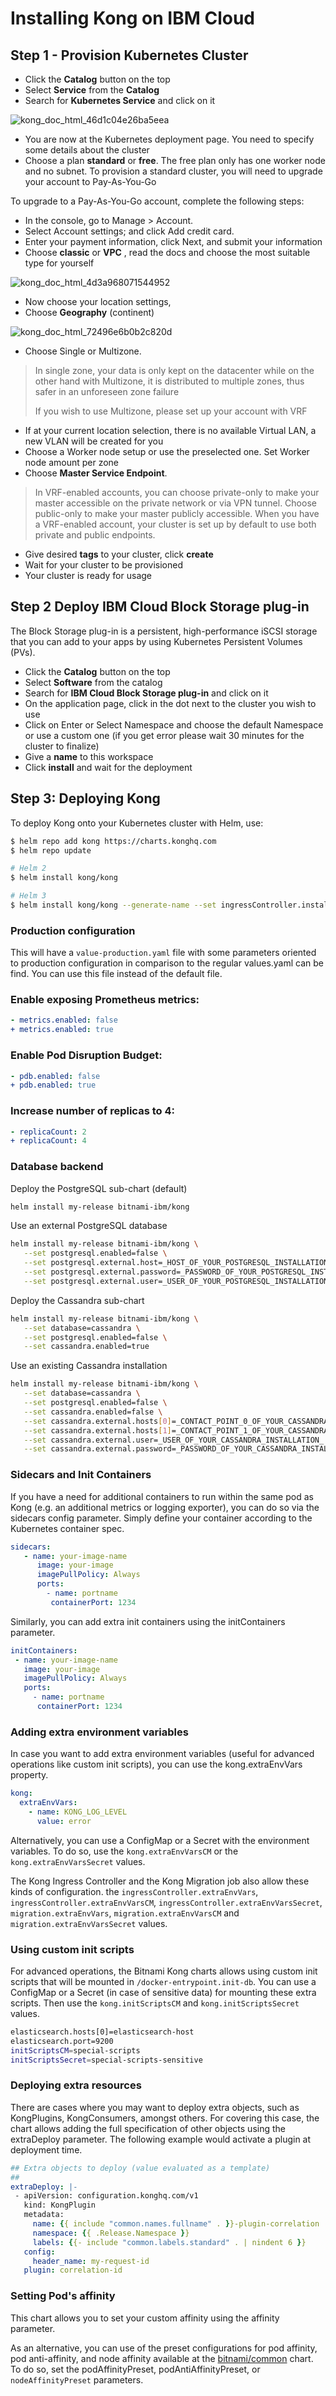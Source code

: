 # Installing Kong on IBM Cloud

## Step 1 - Provision Kubernetes Cluster

- Click the **Catalog** button on the top
- Select **Service** from the **Catalog**
- Search for **Kubernetes Service** and click on it

![kong_doc_html_46d1c04e26ba5eea](https://user-images.githubusercontent.com/5286796/106394187-4b013200-6421-11eb-92b7-6c825737765c.png)

- You are now at the Kubernetes deployment page. You need to specify some details about the cluster
- Choose a plan **standard** or **free**. The free plan only has one worker node and no subnet. To provision a standard cluster, you will need to upgrade your account to Pay-As-You-Go

To upgrade to a Pay-As-You-Go account, complete the following steps:

- In the console, go to Manage > Account.
- Select Account settings; and click Add credit card.
- Enter your payment information, click Next, and submit your information
- Choose **classic** or **VPC** , read the docs and choose the most suitable type for yourself

![kong_doc_html_4d3a968071544952](https://user-images.githubusercontent.com/5286796/106394203-62d8b600-6421-11eb-89d2-98dc1c439942.png)

- Now choose your location settings,
- Choose **Geography** (continent)

![kong_doc_html_72496e6b0b2c820d](https://user-images.githubusercontent.com/5286796/106394202-610ef280-6421-11eb-978f-04ac9b590083.png)

- Choose Single or Multizone. 
> In single zone, your data is only kept on the datacenter while on the other hand with Multizone, it is distributed to multiple zones, thus safer in an unforeseen zone failure
>
> If you wish to use Multizone, please set up your account with VRF

- If at your current location selection, there is no available Virtual LAN, a new VLAN will be created for you
- Choose a Worker node setup or use the preselected one. Set Worker node amount per zone
- Choose **Master Service Endpoint**. 

> In VRF-enabled accounts, you can choose private-only to make your master accessible on the private network or via VPN tunnel. Choose public-only to make your master publicly accessible. When you have a VRF-enabled account, your cluster is set up by default to use both private and public endpoints.
- Give desired **tags** to your cluster, click **create**
- Wait for your cluster to be provisioned
- Your cluster is ready for usage

## Step 2 Deploy IBM Cloud Block Storage plug-in

The Block Storage plug-in is a persistent, high-performance iSCSI storage that you can add to your apps by using Kubernetes Persistent Volumes (PVs).

- Click the **Catalog** button on the top
- Select **Software** from the catalog
- Search for **IBM Cloud Block Storage plug-in** and click on it
- On the application page, click in the dot next to the cluster you wish to use
- Click on Enter or Select Namespace and choose the default Namespace or use a custom one (if you get error please wait 30 minutes for the cluster to finalize)
- Give a **name** to this workspace
- Click **install** and wait for the deployment


## Step 3: Deploying Kong

To deploy Kong onto your Kubernetes cluster with Helm, use:

```sh
$ helm repo add kong https://charts.konghq.com
$ helm repo update

# Helm 2
$ helm install kong/kong

# Helm 3
$ helm install kong/kong --generate-name --set ingressController.installCRDs=false
```

### Production configuration

This will have a `value-production.yaml` file with some parameters oriented to production configuration in comparison to the regular values.yaml can be find. You can use this file instead of the default file.

### Enable exposing Prometheus metrics:

```yaml
- metrics.enabled: false 
+ metrics.enabled: true 
```
### Enable Pod Disruption Budget:

```yaml
- pdb.enabled: false
+ pdb.enabled: true
```
### Increase number of replicas to 4:

```yaml
- replicaCount: 2
+ replicaCount: 4
```

### Database backend

Deploy the PostgreSQL sub-chart (default)

```sh
helm install my-release bitnami-ibm/kong
```

Use an external PostgreSQL database

```sh
helm install my-release bitnami-ibm/kong \
   --set postgresql.enabled=false \
   --set postgresql.external.host=_HOST_OF_YOUR_POSTGRESQL_INSTALLATION_ \
   --set postgresql.external.password=_PASSWORD_OF_YOUR_POSTGRESQL_INSTALLATION_ \
   --set postgresql.external.user=_USER_OF_YOUR_POSTGRESQL_INSTALLATION_
```

Deploy the Cassandra sub-chart

```sh
helm install my-release bitnami-ibm/kong \
   --set database=cassandra \
   --set postgresql.enabled=false \
   --set cassandra.enabled=true
```


Use an existing Cassandra installation

```sh
helm install my-release bitnami-ibm/kong \
   --set database=cassandra \
   --set postgresql.enabled=false \
   --set cassandra.enabled=false \
   --set cassandra.external.hosts[0]=_CONTACT_POINT_0_OF_YOUR_CASSANDRA_CLUSTER_ \
   --set cassandra.external.hosts[1]=_CONTACT_POINT_1_OF_YOUR_CASSANDRA_CLUSTER_ \
   --set cassandra.external.user=_USER_OF_YOUR_CASSANDRA_INSTALLATION_ \
   --set cassandra.external.password=_PASSWORD_OF_YOUR_CASSANDRA_INSTALLATION_
```

### Sidecars and Init Containers

If you have a need for additional containers to run within the same pod as Kong (e.g. an additional metrics or logging exporter), you can do so via the sidecars config parameter. Simply define your container according to the Kubernetes container spec.

```yaml
sidecars:
   - name: your-image-name
      image: your-image
      imagePullPolicy: Always
      ports:
   ​     - name: portname
   ​      containerPort: 1234
```


Similarly, you can add extra init containers using the initContainers parameter.

```yaml
initContainers:
 - name: your-image-name
   image: your-image
   imagePullPolicy: Always
   ports:
​     - name: portname
​      containerPort: 1234
```

### Adding extra environment variables

In case you want to add extra environment variables (useful for advanced operations like custom init scripts), you can use the kong.extraEnvVars property.

```yaml
kong:
  extraEnvVars:
    - name: KONG_LOG_LEVEL
​      value: error
```


Alternatively, you can use a ConfigMap or a Secret with the environment variables. To do so, use the `kong.extraEnvVarsCM` or the `kong.extraEnvVarsSecret` values.


The Kong Ingress Controller and the Kong Migration job also allow these kinds of configuration. the `ingressController.extraEnvVars`, `ingressController.extraEnvVarsCM`, `ingressController.extraEnvVarsSecret`, `migration.extraEnvVars`, `migration.extraEnvVarsCM` and `migration.extraEnvVarsSecret` values.

### Using custom init scripts

For advanced operations, the Bitnami Kong charts allows using custom init scripts that will be mounted in `/docker-entrypoint.init-db`. You can use a ConfigMap or a Secret (in case of sensitive data) for mounting these extra scripts. Then use the `kong.initScriptsCM` and `kong.initScriptsSecret` values.

```sh
elasticsearch.hosts[0]=elasticsearch-host
elasticsearch.port=9200
initScriptsCM=special-scripts
initScriptsSecret=special-scripts-sensitive
```

### Deploying extra resources

There are cases where you may want to deploy extra objects, such as KongPlugins, KongConsumers, amongst others. For covering this case, the chart allows adding the full specification of other objects using the extraDeploy parameter. The following example would activate a plugin at deployment time.

```yaml
## Extra objects to deploy (value evaluated as a template)
##
extraDeploy: |-
 - apiVersion: configuration.konghq.com/v1
   kind: KongPlugin
   metadata:
​     name: {{ include "common.names.fullname" . }}-plugin-correlation
​     namespace: {{ .Release.Namespace }}
​     labels: {{- include "common.labels.standard" . | nindent 6 }}
   config:
​     header_name: my-request-id
   plugin: correlation-id
```

### Setting Pod's affinity 

This chart allows you to set your custom affinity using the affinity parameter.

As an alternative, you can use of the preset configurations for pod affinity, pod anti-affinity, and node affinity available at the [bitnami/common](https://github.com/bitnami/charts/tree/master/bitnami/common#affinities) chart. To do so, set the podAffinityPreset, podAntiAffinityPreset, or `nodeAffinityPreset` parameters.
